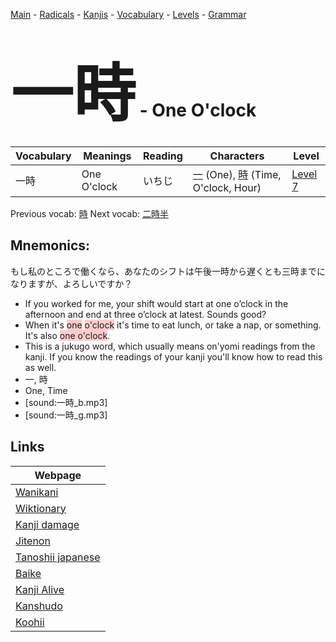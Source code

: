 <style> bigfont {font-size: 100px}</style>
[Main](../README.md) -
[Radicals](../radicals.md) -
[Kanjis](../kanjis.md) -
[Vocabulary](../vocabulary.md) -
[Levels](../levels.md) -
[Grammar](../grammar.md)
# <bigfont> 一時</bigfont> - One O'clock 

| Vocabulary | Meanings | Reading | Characters | Level |
| --- | --- | --- | --- | --- |
| 一時 | One O'clock | いちじ |  [一](../kanjis/一.md) (One), [時](../kanjis/時.md) (Time, O'clock, Hour) | [Level 7](../levels/wk_level7.md) |

Previous vocab: [時](時.md) Next vocab: [二時半](二時半.md) 

## Mnemonics:
もし私のところで働くなら、あなたのシフトは午後一時から遅くとも三時までになりますが、よろしいですか？
* If you worked for me, your shift would start at one o’clock in the afternoon and end at three o’clock at latest. Sounds good?
* When it's <span style="background-color:#ffcccb"> one</span> <span style="background-color:#ffcccb"> o'clock</span> it's time to eat lunch, or take a nap, or something. It's also <span style="background-color:#ffcccb"> one o'clock</span>.
* This is a jukugo word, which usually means on'yomi readings from the kanji. If you know the readings of your kanji you'll know how to read this as well.
* 一, 時
* One, Time
* [sound:一時_b.mp3]
* [sound:一時_g.mp3]


## Links 

| Webpage |
| --- |
| [Wanikani          ](https://www.wanikani.com/kanji/一時) |
| [Wiktionary        ](https://en.wiktionary.org/wiki/一時) |
| [Kanji damage      ](http://www.kanjidamage.com/kanji/search?utf8=✓&q=一時) |
| [Jitenon           ](https://jitenon.com/kanji/一時) |
| [Tanoshii japanese ](https://www.tanoshiijapanese.com/dictionary/kanji.cfm?k=一時) |
| [Baike             ](https://baike.baidu.com/item/一時) |
| [Kanji Alive       ](https://app.kanjialive.com/一時) |
| [Kanshudo          ](https://www.kanshudo.com/searchmn?q=一時) |
| [Koohii            ](https://kanji.koohii.com/study/kanji/一時) |

